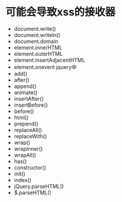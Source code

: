 # 可能会导致xss的接收器
- document.write()
- document.writeln()
- document.domain
- element.innerHTML
- element.outerHTML
- element.insertAdjacentHTML
- element.onevent
jquery中
- add()
- after()
- append()
- animate()
- insertAfter()
- insertBefore()
- before()
- html()
- prepend()
- replaceAll()
- replaceWith()
- wrap()
- wrapInner()
- wrapAll()
- has()
- constructor()
- init()
- index()
- jQuery.parseHTML()
- $.parseHTML()